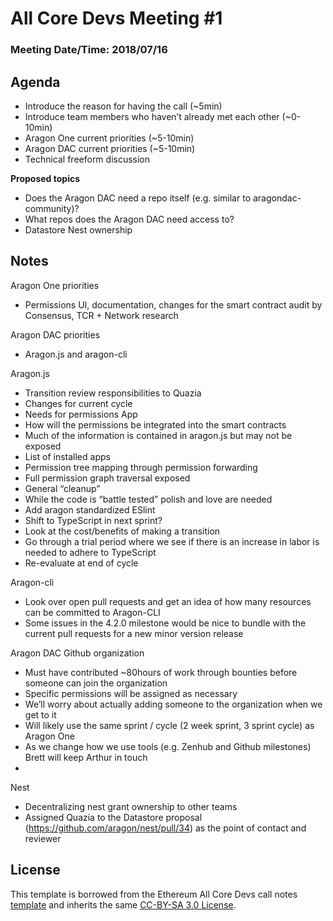 # All Core Devs Meeting #1
### Meeting Date/Time: 2018/07/16

## Agenda
- Introduce the reason for having the call (~5min)
- Introduce team members who haven’t already met each other (~0-10min)
- Aragon One current priorities (~5-10min)
- Aragon DAC current priorities (~5-10min)
- Technical freeform discussion

**Proposed topics**
- Does the Aragon DAC need a repo itself (e.g. similar to aragondac-community)?
- What repos does the Aragon DAC need access to?
- Datastore Nest ownership

## Notes

Aragon One priorities
- Permissions UI, documentation, changes for the smart contract audit by Consensus, TCR + Network research

Aragon DAC priorities
- Aragon.js and aragon-cli

Aragon.js
- Transition review responsibilities to Quazia
- Changes for current cycle
- Needs for permissions App
- How will the permissions be integrated into the smart contracts
- Much of the information is contained in aragon.js but may not be exposed
- List of installed apps
- Permission tree mapping through permission forwarding
- Full permission graph traversal exposed
- General “cleanup”
- While the code is “battle tested” polish and love are needed
- Add aragon standardized ESlint
- Shift to TypeScript in next sprint?
- Look at the cost/benefits of making a transition
- Go through a trial period where we see if there is an increase in labor is needed to adhere to TypeScript
- Re-evaluate at end of cycle

Aragon-cli
- Look over open pull requests and get an idea of how many resources can be committed to Aragon-CLI
- Some issues in the 4.2.0 milestone would be nice to bundle with the current pull requests for a new minor version release

Aragon DAC Github organization
- Must have contributed ~80hours of work through bounties before someone can join the organization
- Specific permissions will be assigned as necessary
- We’ll worry about actually adding someone to the organization when we get to it
- Will likely use the same sprint / cycle (2 week sprint, 3 sprint cycle) as Aragon One
- As we change how we use tools (e.g. Zenhub and Github milestones) Brett will keep Arthur in touch
- 
Nest
- Decentralizing nest grant ownership to other teams
- Assigned Quazia to the Datastore proposal (https://github.com/aragon/nest/pull/34) as the point of contact and reviewer

## License
This template is borrowed from the Ethereum All Core Devs call notes [template](https://github.com/ethereum/pm/blob/master/All%20Core%20Devs%20Meetings/Meeting%20Template.md) and inherits the same [CC-BY-SA 3.0 License](https://github.com/ethereum/pm/blob/master/LICENSE).
